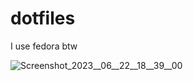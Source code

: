 # dotfiles
I use fedora btw

![Screenshot_2023__06__22__18__39__00](https://github.com/fafu-10/dotfiles/assets/59342394/8f5d2144-18fc-45c2-97cb-cfbb3955bbc0)
